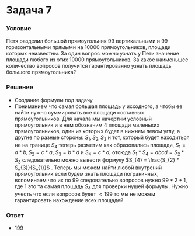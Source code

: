 # Задача 7

### Условие

Петя разделил большой прямоугольник $99$ вертикальными и $99$ горизонтальными прямыми
на $10 000$ прямоугольников, площади которых неизвестны. За один вопрос можно узнать
у Пети значение площади любого из этих $10 000$ прямоугольников. За какое наименьшее
количество вопросов получится гарантированно узнать площадь большого прямоугольника?

### Решение
- Создание формулы под задачу
- Пониманием что самая большая площадь у исходного, а чтобы ее найти нужно суммировать все площади составных прямоугольников. Для начала мы начертим условный прямоугольник и в нем обозначим $4$ площади маленьких прямоугольников, один из которых будет в нижнем левом углу, а другие по разные стороны: $S_{1}, S_{2}, S_{3}$ и тот, который будет находиться не на границе $S_{4}$ теперь разметим как образовались площади, $S_{1} = a * b, S_{2} = c * a$, $S_{3} = b * d$ и $S_{4} = c * d$, отсюда $S_{1} * S_{4} = abcd = S_{2} * S_{3}$ следовательно можно вывести формулу $S_{4} = \frac{S_{2} * S_{3}}{S_{1}}$ . Теперь мы можем найти любой внутрений прямоугольник если будем знать площади пограничных, вспоминаем что их по $99$ следовательно вопросов нужно $99 * 2 + 1$, где $1$ это та самая площадь $S_{4}$ для проверки нушей формулы. Нужно учесть что если вопросов будет $< 199$ то мы не можем гарантировать нахождение всех площадей.

### Ответ
- $199$